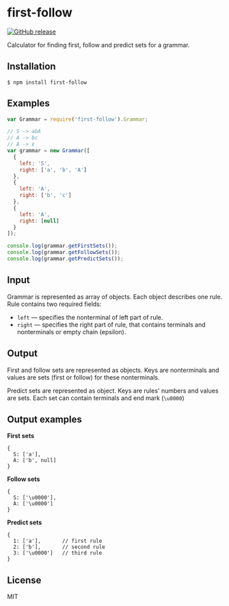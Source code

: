 # first-follow

[![GitHub release](https://img.shields.io/github/release/MikeDevice/first-follow.svg)](https://github.com/MikeDevice/first-follow/releases)

Calculator for finding first, follow and predict sets for a grammar.


## Installation
```
$ npm install first-follow
```

## Examples
```javascript
var Grammar = require('first-follow').Grammar;

// S -> abA
// A -> bc
// A -> ε
var grammar = new Grammar([
  {
    left: 'S',
    right: ['a', 'b', 'A']
  },
  {
    left: 'A',
    right: ['b', 'c']
  },
  {
    left: 'A',
    right: [null]
  }
]);

console.log(grammar.getFirstSets());
console.log(grammar.getFollowSets());
console.log(grammar.getPredictSets());
```

## Input
Grammar is represented as array of objects. Each object describes one rule. Rule contains two required fields:
  * `left` — specifies the nonterminal of left part of rule.
  * `right` — specifies the right part of rule, that contains terminals and nonterminals or empty chain (epsilon).

## Output
First and follow sets are represented as objects. Keys are nonterminals and values are sets (first or follow) for these nonterminals.

Predict sets are represented as object. Keys are rules' numbers and values are sets. Each set can contain terminals and end mark (`\u0000`)

## Output examples
**First sets**
```
{
  S: ['a'],
  A: ['b', null]
}
```

**Follow sets**
```
{
  S: ['\u0000'],
  A: ['\u0000']
}
```

**Predict sets**
```
{
  1: ['a'],       // first rule
  2: ['b'],       // second rule
  3: ['\u0000']   // third rule
}
```

## License
  MIT
